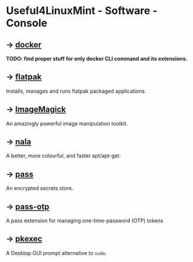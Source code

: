 # Useful4LinuxMint - Software - Console

## → [docker](../todo.md)
**TODO: find proper stuff for only docker CLI command and its extensions.**

## → [flatpak](console/flatpak.md)

Installs, manages and runs flatpak packaged applications.

## → [ImageMagick](console/imagemagick.md)

An amazingly powerful image manipulation toolkit.

## → [nala](console/nala.md)

A better, more colourful, and faster apt/apt-get.

## → [pass](console/pass.md)
An encrypted secrets store.

## → [pass-otp](console/pass-otp.md) 

A pass extension for managing one-time-password (OTP) tokens

## → [pkexec](console/pkexec.md)

A Desktop GUI prompt alternative to `sudo`.
